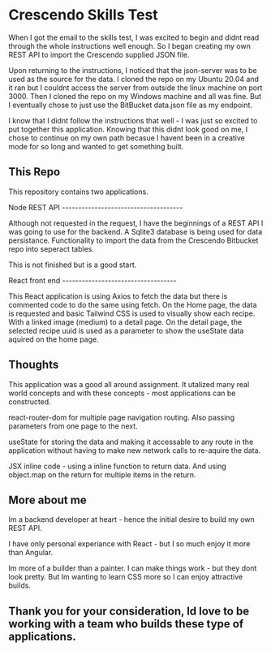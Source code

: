# Crescendo Skills Test

When I got the email to the skills test, I was excited to begin and didnt read through the whole instructions well enough. So I began creating my own REST API to import the Crescendo supplied JSON file.

Upon returning to the instructions, I noticed that the json-server was to be used as the source for the data. I cloned the repo on my Ubuntu 20.04 and it ran but I couldnt access the server from outside the linux machine on port 3000. Then I cloned the repo on my Windows machine and all was fine. But I eventually chose to just use the BitBucket data.json file as my endpoint.

I know that I didnt follow the instructions that well - I was just so excited to put together this application. Knowing that this didnt look good on me, I chose to continue on my own path becasue I havent been in a creative mode for so long and wanted to get something built.


## This Repo
This repository contains two applications.

Node REST API -------------------------------------

Although not requested in the request, I have the beginnings of a REST API I was going to use for the backend. 
A Sqlite3 database is being used for data persistance. Functionality to import the data from the Crescendo 
Bitbucket repo into seperact tables.

This is not finished but is a good start.

React front end -----------------------------------

This React application is using Axios to fetch the data but there is commented code to do the same using fetch.
On the Home page, the data is requested and basic Tailwind CSS is used to visually show each recipe. With a 
linked image (medium) to a detail page. On the detail page, the selected recipe uuid is used as a parameter to 
show the useState data aquired on the home page.

## Thoughts

This application was a good all around assignment. It utalized many real world concepts and with these concepts - most applications can be constructed.

react-router-dom for multiple page navigation routing. Also passing parameters from one page to the next.

useState for storing the data and making it accessable to any route in the application without having to make new network calls to re-aquire the data.

JSX inline code - using a inline function to return data. And using object.map on the return for multiple items in the return.

## More about me

Im a backend developer at heart - hence the initial desire to build my own REST API.

I have only personal experiance with React - but I so much enjoy it more than Angular.

Im more of a builder than a painter. I can make things work - but they dont look pretty. But Im wanting to learn CSS more so I can enjoy attractive builds.

## Thank you for your consideration, Id love to be working with a team who builds these type of applications.

